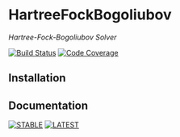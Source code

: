 # HartreeFockBogoliubov

*Hartree-Fock-Bogoliubov Solver*

[![Build Status][travis-img]][travis-url]
[![Code Coverage][codecov-img]][codecov-url]

## Installation

## Documentation

[![**STABLE**][docs-stable-img]][docs-stable-url] [![**LATEST**][docs-latest-img]][docs-latest-url]

[docs-stable-img]: https://img.shields.io/badge/docs-stable-blue.svg
[docs-stable-url]: http://kyungminlee.org/HartreeFockBogoliubov.jl/stable
[docs-latest-img]: https://img.shields.io/badge/docs-latest-blue.svg
[docs-latest-url]: http://kyungminlee.org/HartreeFockBogoliubov.jl/latest

[travis-img]: https://travis-ci.org/kyungminlee/HartreeFockBogoliubov.jl.svg?branch=master
[travis-url]: https://travis-ci.org/kyungminlee/HartreeFockBogoliubov.jl

[codecov-img]: https://codecov.io/gh/kyungminlee/HartreeFockBogoliubov.jl/branch/master/graph/badge.svg
[codecov-url]: https://codecov.io/gh/kyungminlee/HartreeFockBogoliubov.jl
